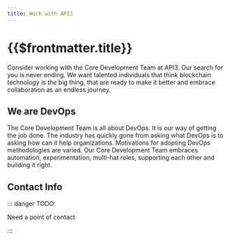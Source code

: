```yaml
---
title: Work with API3
---
```


# {{$frontmatter.title}}

Consider working with the Core Development Team at API3. Our search for you is
never ending. We want talented individuals that think blockchain technology is
_the_ big thing, that are ready to make it better and embrace collaboration as
an endless journey.

## We are DevOps

The Core Development Team is all about DevOps. It is our way of getting the job
done. The industry has quickly gone from asking what DevOps is to asking how can
it help organizations. Motivations for adopting DevOps methodologies are varied.
Our Core Development Team embraces automation, experimentation, multi-hat roles,
supporting each other and building it right.

## Contact Info

::: danger TODO:

Need a point of contact

:::
